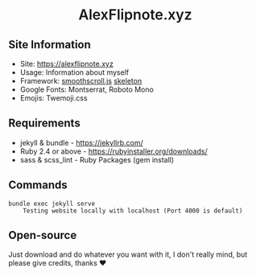 <h1 align="center" style="font-weight: 600;">
  AlexFlipnote.xyz
</h1>

## Site Information
- Site: https://alexflipnote.xyz
- Usage: Information about myself
- Framework:
  [smoothscroll.js](https://github.com/alicelieutier/smoothScroll)
  [skeleton](http://getskeleton.com/)
- Google Fonts: Montserrat, Roboto Mono
- Emojis: Twemoji.css

## Requirements
- jekyll & bundle - https://jekyllrb.com/
- Ruby 2.4 or above - https://rubyinstaller.org/downloads/
- sass & scss_lint - Ruby Packages (gem install)

## Commands
```
bundle exec jekyll serve
    Testing website locally with localhost (Port 4000 is default)
```

## Open-source
Just download and do whatever you want with it, I don't really mind, but please give credits, thanks ❤
